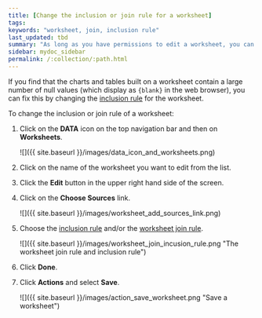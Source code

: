 ```yaml
---
title: [Change the inclusion or join rule for a worksheet]
tags:
keywords: "worksheet, join, inclusion rule"
last_updated: tbd
summary: "As long as you have permissions to edit a worksheet, you can always go into it and set a different inclusion rule or join rule."
sidebar: mydoc_sidebar
permalink: /:collection/:path.html
---
```


If you find that the charts and tables built on a worksheet contain a large
number of null values (which display as `{blank}` in the web browser), you can
fix this by changing the [inclusion rule](about_inclusion_rule.html#) for the
worksheet.

To change the inclusion or join rule of a worksheet:

1. Click on the **DATA** icon on the top navigation bar and then on **Worksheets**.

    ![]({{ site.baseurl }}/images/data_icon_and_worksheets.png)

2. Click on the name of the worksheet you want to edit from the list.
3. Click the **Edit** button in the upper right hand side of the screen.
4. Click on the **Choose Sources** link.

    ![]({{ site.baseurl }}/images/worksheet_add_sources_link.png)

5. Choose the [inclusion rule](about_inclusion_rule.html#) and/or the [worksheet join rule](progressive_joins.html#).

     ![]({{ site.baseurl }}/images/worksheet_join_incusion_rule.png "The worksheet join rule and inclusion rule")

6. Click **Done**.
7. Click **Actions** and select **Save**.

    ![]({{ site.baseurl }}/images/action_save_worksheet.png "Save a worksheet")
